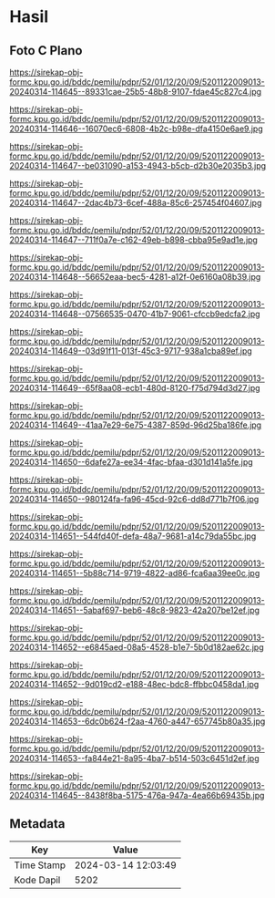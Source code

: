 # Hasil

## Foto C Plano

https://sirekap-obj-formc.kpu.go.id/bddc/pemilu/pdpr/52/01/12/20/09/5201122009013-20240314-114645--89331cae-25b5-48b8-9107-fdae45c827c4.jpg

https://sirekap-obj-formc.kpu.go.id/bddc/pemilu/pdpr/52/01/12/20/09/5201122009013-20240314-114646--16070ec6-6808-4b2c-b98e-dfa4150e6ae9.jpg

https://sirekap-obj-formc.kpu.go.id/bddc/pemilu/pdpr/52/01/12/20/09/5201122009013-20240314-114647--be031090-a153-4943-b5cb-d2b30e2035b3.jpg

https://sirekap-obj-formc.kpu.go.id/bddc/pemilu/pdpr/52/01/12/20/09/5201122009013-20240314-114647--2dac4b73-6cef-488a-85c6-257454f04607.jpg

https://sirekap-obj-formc.kpu.go.id/bddc/pemilu/pdpr/52/01/12/20/09/5201122009013-20240314-114647--711f0a7e-c162-49eb-b898-cbba95e9ad1e.jpg

https://sirekap-obj-formc.kpu.go.id/bddc/pemilu/pdpr/52/01/12/20/09/5201122009013-20240314-114648--56652eaa-bec5-4281-a12f-0e6160a08b39.jpg

https://sirekap-obj-formc.kpu.go.id/bddc/pemilu/pdpr/52/01/12/20/09/5201122009013-20240314-114648--07566535-0470-41b7-9061-cfccb9edcfa2.jpg

https://sirekap-obj-formc.kpu.go.id/bddc/pemilu/pdpr/52/01/12/20/09/5201122009013-20240314-114649--03d91f11-013f-45c3-9717-938a1cba89ef.jpg

https://sirekap-obj-formc.kpu.go.id/bddc/pemilu/pdpr/52/01/12/20/09/5201122009013-20240314-114649--65f8aa08-ecb1-480d-8120-f75d794d3d27.jpg

https://sirekap-obj-formc.kpu.go.id/bddc/pemilu/pdpr/52/01/12/20/09/5201122009013-20240314-114649--41aa7e29-6e75-4387-859d-96d25ba186fe.jpg

https://sirekap-obj-formc.kpu.go.id/bddc/pemilu/pdpr/52/01/12/20/09/5201122009013-20240314-114650--6dafe27a-ee34-4fac-bfaa-d301d141a5fe.jpg

https://sirekap-obj-formc.kpu.go.id/bddc/pemilu/pdpr/52/01/12/20/09/5201122009013-20240314-114650--980124fa-fa96-45cd-92c6-dd8d771b7f06.jpg

https://sirekap-obj-formc.kpu.go.id/bddc/pemilu/pdpr/52/01/12/20/09/5201122009013-20240314-114651--544fd40f-defa-48a7-9681-a14c79da55bc.jpg

https://sirekap-obj-formc.kpu.go.id/bddc/pemilu/pdpr/52/01/12/20/09/5201122009013-20240314-114651--5b88c714-9719-4822-ad86-fca6aa39ee0c.jpg

https://sirekap-obj-formc.kpu.go.id/bddc/pemilu/pdpr/52/01/12/20/09/5201122009013-20240314-114651--5abaf697-beb6-48c8-9823-42a207be12ef.jpg

https://sirekap-obj-formc.kpu.go.id/bddc/pemilu/pdpr/52/01/12/20/09/5201122009013-20240314-114652--e6845aed-08a5-4528-b1e7-5b0d182ae62c.jpg

https://sirekap-obj-formc.kpu.go.id/bddc/pemilu/pdpr/52/01/12/20/09/5201122009013-20240314-114652--9d019cd2-e188-48ec-bdc8-ffbbc0458da1.jpg

https://sirekap-obj-formc.kpu.go.id/bddc/pemilu/pdpr/52/01/12/20/09/5201122009013-20240314-114653--6dc0b624-f2aa-4760-a447-657745b80a35.jpg

https://sirekap-obj-formc.kpu.go.id/bddc/pemilu/pdpr/52/01/12/20/09/5201122009013-20240314-114653--fa844e21-8a95-4ba7-b514-503c6451d2ef.jpg

https://sirekap-obj-formc.kpu.go.id/bddc/pemilu/pdpr/52/01/12/20/09/5201122009013-20240314-114645--8438f8ba-5175-476a-947a-4ea66b69435b.jpg


## Metadata

| Key        | Value               |
| ---------- | ------------------- |
| Time Stamp | 2024-03-14 12:03:49 |
| Kode Dapil | 5202                |



